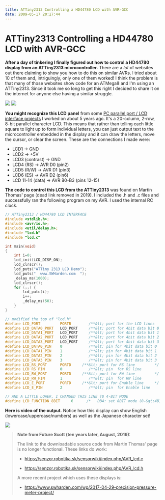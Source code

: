 ```yaml
---
title: ATTiny2313 Controlling a HD44780 LCD with AVR-GCC
date: 2009-05-17 20:27:44
---
```


# ATTiny2313 Controlling a HD44780 LCD with AVR-GCC

__After a day of tinkering I finally figured out how to control a HD44780 display from an ATTiny2313 microcontroller.__ There are a _lot_ of websites out there claiming to show you how to do this on similar AVRs. I tried about 10 of them and, intriguingly, only one of them worked! I think the problem is that many of those websites show code for an ATMega8 and I'm using an ATTiny2313. Since it took me so long to get this right I decided to share it on the internet for anyone else having a similar struggle.

<div class="text-center img-border">

![](https://swharden.com/static/2009/05/17/attiny_2313_lcd_hd44780.jpg)
![](https://swharden.com/static/2009/05/17/attiny_2313_lcd_hd44780_2.jpg)

</div>

__You might recognize this LCD panel__ from some [PC parallel port / LCD interface projects](http://www.swharden.com/blog/old-stuff-of-interest/#lcd) I worked on about 5 years ago. It's a 20-column, 2-row, 8-bit parallel character LCD. This means that rather than telling each little square to light up to form individual letters, you can just output text to the microcontroller embedded in the display and it can draw the letters, move the cursor, or clear the screen. These are the connections I made were:

*   LCD1 -&gt; GND
*   LCD2 -&gt; +5V
*   LCD3 (contrast) -&gt; GND
*   LCD4 (RS) -&gt; AVR D0 (pin2)
*   LCD5 (R/W) -&gt; AVR D1 (pin3)
*   LCD6 (ES) -&gt; AVR D2 (pin6)
*   LCD 11-14 (data) -&gt; AVR B0-B3 (pins 12-15)

__The code to control this LCD from the ATTiny2313__ was found on Martin Thomas' page (dead link removed in 2019). I included the .h and .c files and successfully ran the following program on my AVR. I used the internal RC clock.

```c
// ATTiny2313 / HD44780 LCD INTERFACE
#include <stdlib.h>;
#include <avr/io.h>;
#include <util/delay.h>;
#include "lcd.h"
#include "lcd.c"

int main(void)
{
    int i=0;
    lcd_init(LCD_DISP_ON);
    lcd_clrscr();
    lcd_puts("ATTiny 2313 LCD Demo");
    lcd_puts("  www.SWHarden.com  ");
    _delay_ms(1000);
    lcd_clrscr();
    for (;;) {
        lcd_putc(i);
        i++;
        _delay_ms(50);
    }
}
```

```c
// modified the top of "lcd.h"
#define LCD_PORT         PORTB        /**&lt; port for the LCD lines   */
#define LCD_DATA0_PORT   LCD_PORT     /**&lt; port for 4bit data bit 0 */
#define LCD_DATA1_PORT   LCD_PORT     /**&lt; port for 4bit data bit 1 */
#define LCD_DATA2_PORT   LCD_PORT     /**&lt; port for 4bit data bit 2 */
#define LCD_DATA3_PORT   LCD_PORT     /**&lt; port for 4bit data bit 3 */
#define LCD_DATA0_PIN    0            /**&lt; pin for 4bit data bit 0  */
#define LCD_DATA1_PIN    1            /**&lt; pin for 4bit data bit 1  */
#define LCD_DATA2_PIN    2            /**&lt; pin for 4bit data bit 2  */
#define LCD_DATA3_PIN    3            /**&lt; pin for 4bit data bit 3  */
#define LCD_RS_PORT      PORTD     /**&lt; port for RS line         */
#define LCD_RS_PIN       0            /**&lt; pin  for RS line         */
#define LCD_RW_PORT      PORTD     /**&lt; port for RW line         */
#define LCD_RW_PIN       1            /**&lt; pin  for RW line         */
#define LCD_E_PORT       PORTD     /**&lt; port for Enable line     */
#define LCD_E_PIN        2            /**&lt; pin  for Enable line     */

// AND A LITTLE LOWER, I CHANGED THIS LINE TO 4-BIT MODE
#define LCD_FUNCTION_8BIT     0      /*   DB4: set 8BIT mode (0-&gt;4BIT mode) */
```

__Here is video of the output.__ Notice how this display can show English (lowercase/uppercase/numbers) as well as the Japanese character set!

![](https://www.youtube.com/embed/mMEwFSkr1Ko)

<blockquote>

**Note from Future Scott (ten years later, August, 2019):**

The link to the downloadable source code from Martin Thomas' page is no longer functional. These links do work:

* https://senzor.robotika.sk/sensorwiki/index.php/AVR_lcd.c 

* https://senzor.robotika.sk/sensorwiki/index.php/AVR_lcd.h 

A more recent project which uses these displays is:

* https://www.swharden.com/wp/2017-04-29-precision-pressure-meter-project/ 

</blockquote>
